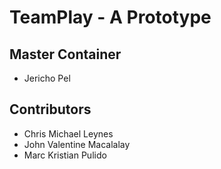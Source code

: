 # TeamPlay - A Prototype
## Master Container
 - Jericho Pel

## Contributors
- Chris Michael Leynes
- John Valentine Macalalay
- Marc Kristian Pulido
